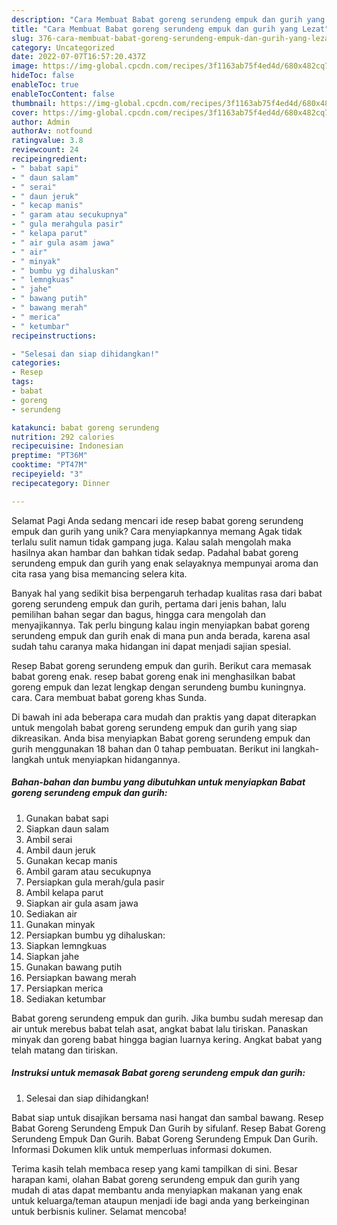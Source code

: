 ```yaml
---
description: "Cara Membuat Babat goreng serundeng empuk dan gurih yang Lezat"
title: "Cara Membuat Babat goreng serundeng empuk dan gurih yang Lezat"
slug: 376-cara-membuat-babat-goreng-serundeng-empuk-dan-gurih-yang-lezat
category: Uncategorized
date: 2022-07-07T16:57:20.437Z
image: https://img-global.cpcdn.com/recipes/3f1163ab75f4ed4d/680x482cq70/babat-goreng-serundeng-empuk-dan-gurih-foto-resep-utama.jpg
hideToc: false
enableToc: true
enableTocContent: false
thumbnail: https://img-global.cpcdn.com/recipes/3f1163ab75f4ed4d/680x482cq70/babat-goreng-serundeng-empuk-dan-gurih-foto-resep-utama.jpg
cover: https://img-global.cpcdn.com/recipes/3f1163ab75f4ed4d/680x482cq70/babat-goreng-serundeng-empuk-dan-gurih-foto-resep-utama.jpg
author: Admin
authorAv: notfound
ratingvalue: 3.8
reviewcount: 24
recipeingredient:
- " babat sapi"
- " daun salam"
- " serai"
- " daun jeruk"
- " kecap manis"
- " garam atau secukupnya"
- " gula merahgula pasir"
- " kelapa parut"
- " air gula asam jawa"
- " air"
- " minyak"
- " bumbu yg dihaluskan"
- " lemngkuas"
- " jahe"
- " bawang putih"
- " bawang merah"
- " merica"
- " ketumbar"
recipeinstructions:

- "Selesai dan siap dihidangkan!"
categories:
- Resep
tags:
- babat
- goreng
- serundeng

katakunci: babat goreng serundeng 
nutrition: 292 calories
recipecuisine: Indonesian
preptime: "PT36M"
cooktime: "PT47M"
recipeyield: "3"
recipecategory: Dinner

---
```



Selamat Pagi Anda sedang mencari ide resep babat goreng serundeng empuk dan gurih yang unik? Cara menyiapkannya memang Agak tidak terlalu sulit namun tidak gampang juga. Kalau salah mengolah maka hasilnya akan hambar dan bahkan tidak sedap. Padahal babat goreng serundeng empuk dan gurih yang enak selayaknya mempunyai aroma dan cita rasa yang bisa memancing selera kita.


Banyak hal yang sedikit bisa berpengaruh terhadap kualitas rasa dari babat goreng serundeng empuk dan gurih, pertama dari jenis bahan, lalu pemilihan bahan segar dan bagus, hingga cara mengolah dan menyajikannya. Tak perlu bingung kalau ingin menyiapkan babat goreng serundeng empuk dan gurih enak di mana pun anda berada, karena asal sudah tahu caranya maka hidangan ini dapat menjadi sajian spesial.

Resep Babat goreng serundeng empuk dan gurih. Berikut cara memasak babat goreng enak. resep babat goreng enak ini menghasilkan babat goreng empuk dan lezat lengkap dengan serundeng bumbu kuningnya. cara. Cara membuat babat goreng khas Sunda.


Di bawah ini ada beberapa cara mudah dan praktis yang dapat diterapkan untuk mengolah babat goreng serundeng empuk dan gurih yang siap dikreasikan. Anda bisa menyiapkan Babat goreng serundeng empuk dan gurih menggunakan 18 bahan dan 0 tahap pembuatan. Berikut ini langkah-langkah untuk menyiapkan hidangannya.

<!--inarticleads1-->

##### Bahan-bahan dan bumbu yang dibutuhkan untuk menyiapkan Babat goreng serundeng empuk dan gurih:

1. Gunakan  babat sapi
1. Siapkan  daun salam
1. Ambil  serai
1. Ambil  daun jeruk
1. Gunakan  kecap manis
1. Ambil  garam atau secukupnya
1. Persiapkan  gula merah/gula pasir
1. Ambil  kelapa parut
1. Siapkan  air gula asam jawa
1. Sediakan  air
1. Gunakan  minyak
1. Persiapkan  bumbu yg dihaluskan:
1. Siapkan  lemngkuas
1. Siapkan  jahe
1. Gunakan  bawang putih
1. Persiapkan  bawang merah
1. Persiapkan  merica
1. Sediakan  ketumbar


Babat goreng serundeng empuk dan gurih. Jika bumbu sudah meresap dan air untuk merebus babat telah asat, angkat babat lalu tiriskan. Panaskan minyak dan goreng babat hingga bagian luarnya kering. Angkat babat yang telah matang dan tiriskan. 

<!--inarticleads2-->

##### Instruksi untuk memasak Babat goreng serundeng empuk dan gurih:


1. Selesai dan siap dihidangkan!

Babat siap untuk disajikan bersama nasi hangat dan sambal bawang. Resep Babat Goreng Serundeng Empuk Dan Gurih by sifulanf. Resep Babat Goreng Serundeng Empuk Dan Gurih. Babat Goreng Serundeng Empuk Dan Gurih. Informasi Dokumen klik untuk memperluas informasi dokumen. 

Terima kasih telah membaca resep yang kami tampilkan di sini. Besar harapan kami, olahan Babat goreng serundeng empuk dan gurih yang mudah di atas dapat membantu anda menyiapkan makanan yang enak untuk keluarga/teman ataupun menjadi ide bagi anda yang berkeinginan untuk berbisnis kuliner. Selamat mencoba!
